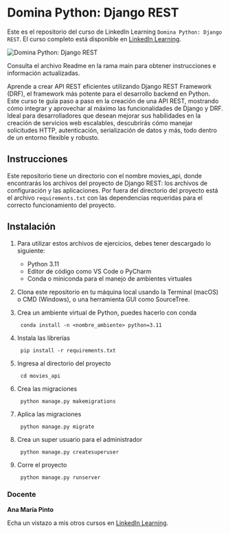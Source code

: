 # Domina Python: Django REST		

Este es el repositorio del curso de LinkedIn Learning `Domina Python: Django REST`. El curso completo está disponible en [LinkedIn Learning][lil-course-url].

![Domina Python: Django REST][lil-thumbnail-url] 

Consulta el archivo Readme en la rama main para obtener instrucciones e información actualizadas.

Aprende a crear API REST eficientes utilizando Django REST Framework (DRF), el framework más potente para el desarrollo backend en Python. Este curso te guía paso a paso en la creación de una API REST, mostrando cómo integrar y aprovechar al máximo las funcionalidades de Django y DRF. Ideal para desarrolladores que desean mejorar sus habilidades en la creación de servicios web escalables, descubrirás cómo manejar solicitudes HTTP, autenticación, serialización de datos y más, todo dentro de un entorno flexible y robusto.

## Instrucciones
Este repositorio tiene un directorio con el nombre movies_api, donde encontrarás los archivos del proyecto de Django REST: los archivos de configuración y las aplicaciones. Por fuera del directorio del proyecto está el archivo `requirements.txt` con las dependencias requeridas para el correcto funcionamiento del proyecto.

## Instalación

1. Para utilizar estos archivos de ejercicios, debes tener descargado lo siguiente:
   - Python 3.11
   - Editor de código como VS Code o PyCharm
   - Conda o miniconda para el manejo de ambientes virtuales
2. Clona este repositorio en tu máquina local usando la Terminal (macOS) o CMD (Windows), o una herramienta GUI como SourceTree.
3. Crea un ambiente virtual de Python, puedes hacerlo con conda

		conda install -n <nombre_ambiente> python=3.11

4. Instala las librerías

		pip install -r requirements.txt

5. Ingresa al directorio del proyecto

		cd movies_api

6. Crea las migraciones

		python manage.py makemigrations

7. Aplica las migraciones

		python manage.py migrate

8. Crea un super usuario para el administrador

		python manage.py createsuperuser

9. Corre el proyecto

		python manage.py runserver

### Docente

**Ana María Pinto**

Echa un vistazo a mis otros cursos en [LinkedIn Learning](https://www.linkedin.com/learning/instructors/ana-maria-pinto).

[0]: # (Replace these placeholder URLs with actual course URLs)
[lil-course-url]: https://www.linkedin.com/learning/domina-python-django-rest
[lil-thumbnail-url]: https://media.licdn.com/dms/image/v2/D4E0DAQFhdVexFN6c_g/learning-public-crop_675_1200/B4EZWtZQQwG0Ac-/0/1742370834290?e=2147483647&v=beta&t=fYFlrJ4Nx5x7mf_vyThE68pRx1XbtPqJKAyag6qxpwo

[1]: # (End of ES-Instruction ###############################################################################################)
